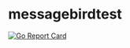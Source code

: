 # messagebirdtest
[![Go Report Card](https://goreportcard.com/badge/github.com/kostkobv/messagebirdtest)](https://goreportcard.com/report/github.com/kostkobv/messagebirdtest)